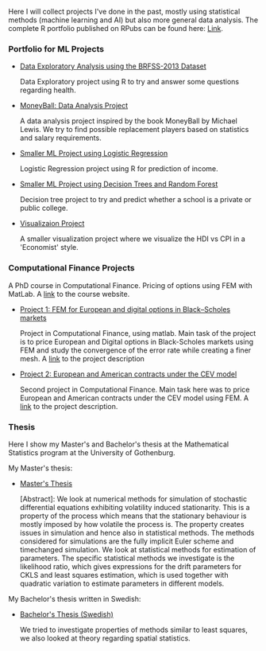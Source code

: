 Here I will collect projects I've done in the past, mostly using statistical methods (machine learning and AI) but also more general data analysis. The complete R portfolio published on RPubs can be found here: [Link](http://rpubs.com/LightACandle/).


### Portfolio for ML Projects

* [Data Exploratory Analysis using the BRFSS-2013 Dataset](http://rpubs.com/LightACandle/BRFSS2013)

     Data Exploratory project using R to try and answer some questions regarding health.
     
* [MoneyBall: Data Analysis Project](http://rpubs.com/LightACandle/MoneyBallproject)

     A data analysis project inspired by the book MoneyBall by Michael Lewis. We try to find possible replacement players based on statistics and salary requirements.

* [Smaller ML Project using Logistic Regression](http://rpubs.com/LightACandle/logisticregression)

     Logistic Regression project using R for prediction of income.

* [Smaller ML Project using Decision Trees and Random Forest](http://rpubs.com/LightACandle/logisticregression)

     Decision tree project to try and predict whether a school is a private or public college.

* [Visualizaion Project](http://rpubs.com/LightACandle/economistlike)

     A smaller visualization project where we visualize the HDI vs CPI in a 'Economist' style.

### Computational Finance Projects

A PhD course in Computational Finance. Pricing of options using FEM with MatLab. A [link](http://www.math.chalmers.se/~krikir/ComputationalFinance.html) to the course website.

  * [Project 1: FEM for European and digital options in Black–Scholes
markets](https://www.docdroid.net/gG6pJ2W/project1-mmf120.pdf)

      Project in Computational Finance, using matlab. Main task of the project is to price European and Digital options in Black-Scholes markets using FEM and study the convergence of the error rate while creating a finer mesh. A [link](http://www.math.chalmers.se/~krikir/projects/project1.pdf) to the project description 

  * [Project 2: European and American contracts under the CEV model](https://www.docdroid.net/l32FpvD/mmf120project2.pdf)
  
      Second project in Computational Finance. Main task here was to price European and American contracts under the CEV model using FEM. A [link](http://www.math.chalmers.se/~krikir/projects/project2.pdf) to the project description. 

### Thesis

Here I show my Master's and Bachelor's thesis at the Mathematical Statistics program at the University of Gothenburg. 

My Master's thesis: 

  * [Master's Thesis](http://www.math.chalmers.se/~palbin/Christian_Kallgren.pdf)
    
      [Abstract]: We look at numerical methods for simulation of stochastic differential equations
exhibiting volatility induced stationarity. This is a property of the process which
means that the stationary behaviour is mostly imposed by how volatile the process
is. The property creates issues in simulation and hence also in statistical methods.
The methods considered for simulations are the fully implicit Euler scheme and timechanged
simulation. We look at statistical methods for estimation of parameters.
The specific statistical methods we investigate is the likelihood ratio, which gives
expressions for the drift parameters for CKLS and least squares estimation, which is
used together with quadratic variation to estimate parameters in different models.

My Bachelor's thesis written in Swedish:

  * [Bachelor's Thesis (Swedish)](https://www.docdroid.net/Rhl5nPw/rapport-mvex01-17-15.pdf)

      We tried to investigate properties of methods similar to least squares, we also looked at theory regarding spatial statistics.
      
        
